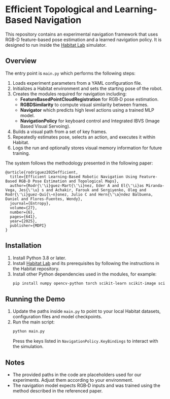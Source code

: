 # Efficient Topological and Learning-Based Navigation

This repository contains an experimental navigation framework that uses RGB-D feature-based pose estimation and a learned navigation policy. It is designed to run inside the [Habitat Lab](https://github.com/facebookresearch/habitat-lab) simulator.

## Overview
The entry point is `main.py` which performs the following steps:

1. Loads experiment parameters from a YAML configuration file.
2. Initializes a Habitat environment and sets the starting pose of the robot.
3. Creates the modules required for navigation including:
   - **FeatureBasedPointCloudRegistration** for RGB‑D pose estimation.
   - **RGBDSimilarity** to compute visual similarity between frames.
   - **Navigator** which predicts high level actions using a trained MLP model.
   - **NavigationPolicy** for keyboard control and Integrated IBVS (Image Based Visual Servoing).
4. Builds a visual path from a set of key frames.
5. Repeatedly estimates pose, selects an action, and executes it within Habitat.
6. Logs the run and optionally stores visual memory information for future training.

The system follows the methodology presented in the following paper:

```
@article{rodriguez2025efficient,
  title={Efficient Learning-Based Robotic Navigation Using Feature-Based RGB-D Pose Estimation and Topological Maps},
  author={Rodr{\'\i}guez-Mart{\'\i}nez, Eder A and El{\'\i}as Miranda-Vega, Jes{\'\u} s and Achakir, Farouk and Sergiyenko, Oleg and Rodr{\'\i}guez-Qui{\~n}onez, Julio C and Hern{\'\a}ndez Balbuena, Daniel and Flores-Fuentes, Wendy},
  journal={Entropy},
  volume={27},
  number={6},
  pages={641},
  year={2025},
  publisher={MDPI}
}
```

## Installation
1. Install Python 3.8 or later.
2. Install [Habitat Lab](https://github.com/facebookresearch/habitat-lab) and its prerequisites by following the instructions in the Habitat repository.
3. Install other Python dependencies used in the modules, for example:
   ```bash
   pip install numpy opencv-python torch scikit-learn scikit-image scikit-fuzzy pysift lightglue
   ```

## Running the Demo
1. Update the paths inside `main.py` to point to your local Habitat datasets, configuration files and model checkpoints.
2. Run the main script:
   ```bash
   python main.py
   ```
   Press the keys listed in `NavigationPolicy.KeyBindings` to interact with the simulation.

## Notes
- The provided paths in the code are placeholders used for our experiments. Adjust them according to your environment.
- The navigation model expects RGB‑D inputs and was trained using the method described in the referenced paper.
